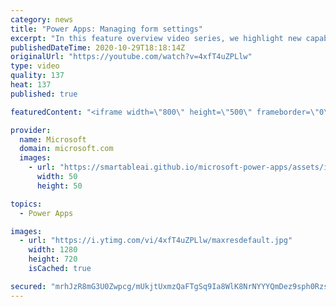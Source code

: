 ```yaml
---
category: news
title: "Power Apps: Managing form settings"
excerpt: "In this feature overview video series, we highlight new capabilities included in the latest update to Microsoft Power Apps.  Improvements to Microsoft Power Apps for managing form settings and events allow users to set various features on a form in the new modern designer.   Get the most out of Power"
publishedDateTime: 2020-10-29T18:18:14Z
originalUrl: "https://youtube.com/watch?v=4xfT4uZPLlw"
type: video
quality: 137
heat: 137
published: true

featuredContent: "<iframe width=\"800\" height=\"500\" frameborder=\"0\" src=\"https://www.youtube.com/embed/4xfT4uZPLlw\" allow=\"accelerometer; autoplay; encrypted-media; gyroscope; picture-in-picture\" allowfullscreen></iframe>"

provider:
  name: Microsoft
  domain: microsoft.com
  images:
    - url: "https://smartableai.github.io/microsoft-power-apps/assets/images/organizations/microsoft.com-50x50.jpg"
      width: 50
      height: 50

topics:
  - Power Apps

images:
  - url: "https://i.ytimg.com/vi/4xfT4uZPLlw/maxresdefault.jpg"
    width: 1280
    height: 720
    isCached: true

secured: "mrhJzR8mG3U0Zwpcg/mUkjtUxmzQaFTgSq9Ia8WlK8NrNYYYQmDez9sph0Rzs2xOfTXeXnXUF7djtp1GVD1nJM6QgdaOe3n2uSfZ17NWRNOj9HWas9l2dwWjQg7OV4zoa3OnLRVKax1eVYESg2Gub6oY+pnvPcPK98Q0sqbwTQm0toTAiWHO93/zqrYZ258PCegH/T2RsQpx1G6xbcS+uSi6L4p/Afr3TtniDFOrRV+w4BT8vRFaWaijk56EeDGvxLnXi3rSO+MmN0GeC/eMX5/dbNid0nEKfNoWJP8fxNBHJ8+R+7C8F+wO9ZZHUZyq8o2dz/zKub48ajyvKuhDcVFn0pe4ZirnThvEik/MXpNkaX98oOE6iRYf8hVGbbXbg1EBuAzzmBQbsi9hiPuOg5DQZw2KC4QVIRMWw1vQCgg=;l+7vXnwjERoOiH/kbIfYpQ=="
---
```


